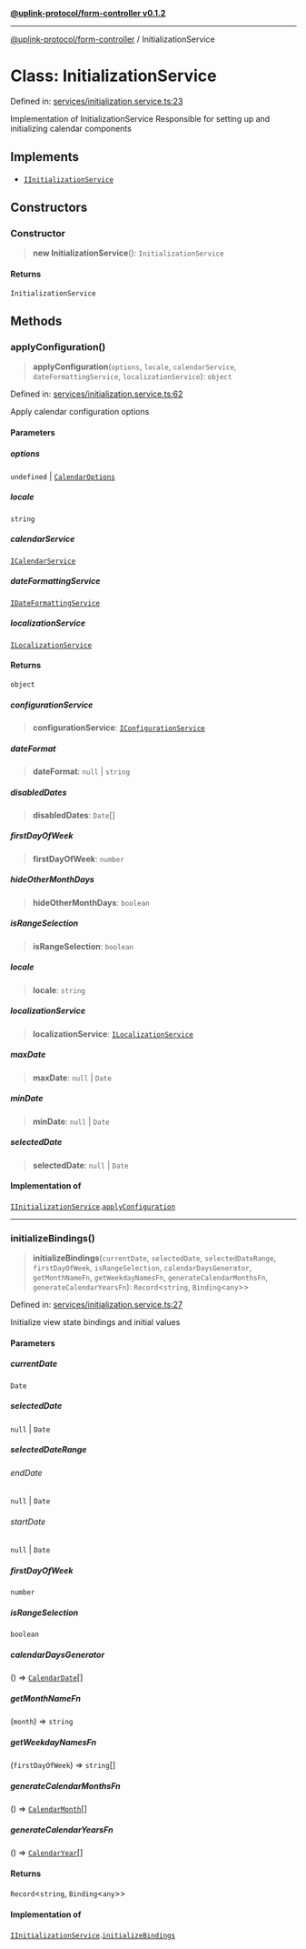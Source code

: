 [**@uplink-protocol/form-controller v0.1.2**](../README.md)

***

[@uplink-protocol/form-controller](../globals.md) / InitializationService

# Class: InitializationService

Defined in: [services/initialization.service.ts:23](https://github.com/jmkcoder/uplink-protocol-calendar/blob/519c17274ca35a5b4f4dfa9d2f04d55cb230d0b4/src/services/initialization.service.ts#L23)

Implementation of InitializationService
Responsible for setting up and initializing calendar components

## Implements

- [`IInitializationService`](../interfaces/IInitializationService.md)

## Constructors

### Constructor

> **new InitializationService**(): `InitializationService`

#### Returns

`InitializationService`

## Methods

### applyConfiguration()

> **applyConfiguration**(`options`, `locale`, `calendarService`, `dateFormattingService`, `localizationService`): `object`

Defined in: [services/initialization.service.ts:62](https://github.com/jmkcoder/uplink-protocol-calendar/blob/519c17274ca35a5b4f4dfa9d2f04d55cb230d0b4/src/services/initialization.service.ts#L62)

Apply calendar configuration options

#### Parameters

##### options

`undefined` | [`CalendarOptions`](../interfaces/CalendarOptions.md)

##### locale

`string`

##### calendarService

[`ICalendarService`](../interfaces/ICalendarService.md)

##### dateFormattingService

[`IDateFormattingService`](../interfaces/IDateFormattingService.md)

##### localizationService

[`ILocalizationService`](../interfaces/ILocalizationService.md)

#### Returns

`object`

##### configurationService

> **configurationService**: [`IConfigurationService`](../interfaces/IConfigurationService.md)

##### dateFormat

> **dateFormat**: `null` \| `string`

##### disabledDates

> **disabledDates**: `Date`[]

##### firstDayOfWeek

> **firstDayOfWeek**: `number`

##### hideOtherMonthDays

> **hideOtherMonthDays**: `boolean`

##### isRangeSelection

> **isRangeSelection**: `boolean`

##### locale

> **locale**: `string`

##### localizationService

> **localizationService**: [`ILocalizationService`](../interfaces/ILocalizationService.md)

##### maxDate

> **maxDate**: `null` \| `Date`

##### minDate

> **minDate**: `null` \| `Date`

##### selectedDate

> **selectedDate**: `null` \| `Date`

#### Implementation of

[`IInitializationService`](../interfaces/IInitializationService.md).[`applyConfiguration`](../interfaces/IInitializationService.md#applyconfiguration)

***

### initializeBindings()

> **initializeBindings**(`currentDate`, `selectedDate`, `selectedDateRange`, `firstDayOfWeek`, `isRangeSelection`, `calendarDaysGenerator`, `getMonthNameFn`, `getWeekdayNamesFn`, `generateCalendarMonthsFn`, `generateCalendarYearsFn`): `Record`\<`string`, `Binding`\<`any`\>\>

Defined in: [services/initialization.service.ts:27](https://github.com/jmkcoder/uplink-protocol-calendar/blob/519c17274ca35a5b4f4dfa9d2f04d55cb230d0b4/src/services/initialization.service.ts#L27)

Initialize view state bindings and initial values

#### Parameters

##### currentDate

`Date`

##### selectedDate

`null` | `Date`

##### selectedDateRange

###### endDate

`null` \| `Date`

###### startDate

`null` \| `Date`

##### firstDayOfWeek

`number`

##### isRangeSelection

`boolean`

##### calendarDaysGenerator

() => [`CalendarDate`](../interfaces/CalendarDate.md)[]

##### getMonthNameFn

(`month`) => `string`

##### getWeekdayNamesFn

(`firstDayOfWeek`) => `string`[]

##### generateCalendarMonthsFn

() => [`CalendarMonth`](../interfaces/CalendarMonth.md)[]

##### generateCalendarYearsFn

() => [`CalendarYear`](../interfaces/CalendarYear.md)[]

#### Returns

`Record`\<`string`, `Binding`\<`any`\>\>

#### Implementation of

[`IInitializationService`](../interfaces/IInitializationService.md).[`initializeBindings`](../interfaces/IInitializationService.md#initializebindings)
